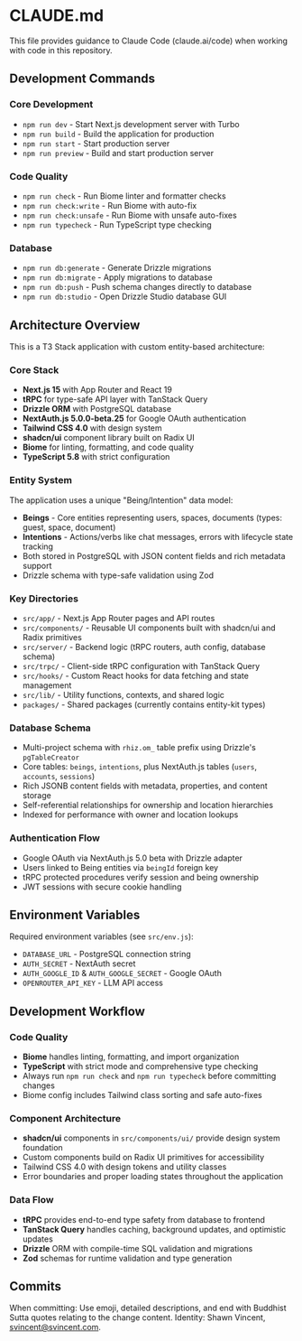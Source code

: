 
# CLAUDE.md

This file provides guidance to Claude Code (claude.ai/code) when working with code in this repository.

## Development Commands

### Core Development
- `npm run dev` - Start Next.js development server with Turbo
- `npm run build` - Build the application for production
- `npm run start` - Start production server
- `npm run preview` - Build and start production server

### Code Quality
- `npm run check` - Run Biome linter and formatter checks
- `npm run check:write` - Run Biome with auto-fix
- `npm run check:unsafe` - Run Biome with unsafe auto-fixes
- `npm run typecheck` - Run TypeScript type checking

### Database
- `npm run db:generate` - Generate Drizzle migrations
- `npm run db:migrate` - Apply migrations to database
- `npm run db:push` - Push schema changes directly to database
- `npm run db:studio` - Open Drizzle Studio database GUI

## Architecture Overview

This is a T3 Stack application with custom entity-based architecture:

### Core Stack
- **Next.js 15** with App Router and React 19
- **tRPC** for type-safe API layer with TanStack Query
- **Drizzle ORM** with PostgreSQL database
- **NextAuth.js 5.0.0-beta.25** for Google OAuth authentication
- **Tailwind CSS 4.0** with design system
- **shadcn/ui** component library built on Radix UI
- **Biome** for linting, formatting, and code quality
- **TypeScript 5.8** with strict configuration

### Entity System
The application uses a unique "Being/Intention" data model:

- **Beings** - Core entities representing users, spaces, documents (types: guest, space, document)
- **Intentions** - Actions/verbs like chat messages, errors with lifecycle state tracking
- Both stored in PostgreSQL with JSON content fields and rich metadata support
- Drizzle schema with type-safe validation using Zod

### Key Directories
- `src/app/` - Next.js App Router pages and API routes
- `src/components/` - Reusable UI components built with shadcn/ui and Radix primitives
- `src/server/` - Backend logic (tRPC routers, auth config, database schema)
- `src/trpc/` - Client-side tRPC configuration with TanStack Query
- `src/hooks/` - Custom React hooks for data fetching and state management
- `src/lib/` - Utility functions, contexts, and shared logic
- `packages/` - Shared packages (currently contains entity-kit types)

### Database Schema
- Multi-project schema with `rhiz.om_` table prefix using Drizzle's `pgTableCreator`
- Core tables: `beings`, `intentions`, plus NextAuth.js tables (`users`, `accounts`, `sessions`)
- Rich JSONB content fields with metadata, properties, and content storage
- Self-referential relationships for ownership and location hierarchies
- Indexed for performance with owner and location lookups

### Authentication Flow
- Google OAuth via NextAuth.js 5.0 beta with Drizzle adapter
- Users linked to Being entities via `beingId` foreign key
- tRPC protected procedures verify session and being ownership
- JWT sessions with secure cookie handling

## Environment Variables
Required environment variables (see `src/env.js`):
- `DATABASE_URL` - PostgreSQL connection string
- `AUTH_SECRET` - NextAuth secret
- `AUTH_GOOGLE_ID` & `AUTH_GOOGLE_SECRET` - Google OAuth
- `OPENROUTER_API_KEY` - LLM API access

## Development Workflow

### Code Quality
- **Biome** handles linting, formatting, and import organization
- **TypeScript** with strict mode and comprehensive type checking
- Always run `npm run check` and `npm run typecheck` before committing changes
- Biome config includes Tailwind class sorting and safe auto-fixes

### Component Architecture
- **shadcn/ui** components in `src/components/ui/` provide design system foundation
- Custom components build on Radix UI primitives for accessibility
- Tailwind CSS 4.0 with design tokens and utility classes
- Error boundaries and proper loading states throughout the application

### Data Flow
- **tRPC** provides end-to-end type safety from database to frontend
- **TanStack Query** handles caching, background updates, and optimistic updates
- **Drizzle** ORM with compile-time SQL validation and migrations
- **Zod** schemas for runtime validation and type generation

## Commits
When committing: Use emoji, detailed descriptions, and end with Buddhist Sutta quotes relating to the change content. Identity: Shawn Vincent, svincent@svincent.com.
